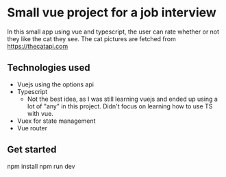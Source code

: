 # Small vue project for a job interview
In this small app using vue and typescript, the user can rate whether or not they like the cat they see.
The cat pictures are fetched from https://thecatapi.com

## Technologies used
* Vuejs using the options api
* Typescript
  * Not the best idea, as I was still learning vuejs and ended up using a lot of "any" in this project. Didn't focus on learning how to use TS with vue.
* Vuex for state management
* Vue router

## Get started
 npm install
 npm run dev

